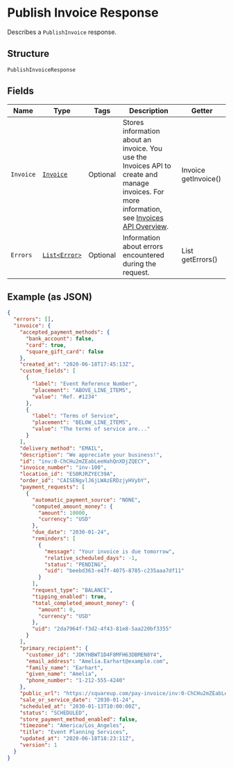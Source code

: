 
# Publish Invoice Response

Describes a `PublishInvoice` response.

## Structure

`PublishInvoiceResponse`

## Fields

| Name | Type | Tags | Description | Getter |
|  --- | --- | --- | --- | --- |
| `Invoice` | [`Invoice`](../../doc/models/invoice.md) | Optional | Stores information about an invoice. You use the Invoices API to create and manage<br>invoices. For more information, see [Invoices API Overview](https://developer.squareup.com/docs/invoices-api/overview). | Invoice getInvoice() |
| `Errors` | [`List<Error>`](../../doc/models/error.md) | Optional | Information about errors encountered during the request. | List<Error> getErrors() |

## Example (as JSON)

```json
{
  "errors": [],
  "invoice": {
    "accepted_payment_methods": {
      "bank_account": false,
      "card": true,
      "square_gift_card": false
    },
    "created_at": "2020-06-18T17:45:13Z",
    "custom_fields": [
      {
        "label": "Event Reference Number",
        "placement": "ABOVE_LINE_ITEMS",
        "value": "Ref. #1234"
      },
      {
        "label": "Terms of Service",
        "placement": "BELOW_LINE_ITEMS",
        "value": "The terms of service are..."
      }
    ],
    "delivery_method": "EMAIL",
    "description": "We appreciate your business!",
    "id": "inv:0-ChCHu2mZEabLeeHahQnXDjZQECY",
    "invoice_number": "inv-100",
    "location_id": "ES0RJRZYEC39A",
    "order_id": "CAISENgvlJ6jLWAzERDzjyHVybY",
    "payment_requests": [
      {
        "automatic_payment_source": "NONE",
        "computed_amount_money": {
          "amount": 10000,
          "currency": "USD"
        },
        "due_date": "2030-01-24",
        "reminders": [
          {
            "message": "Your invoice is due tomorrow",
            "relative_scheduled_days": -1,
            "status": "PENDING",
            "uid": "beebd363-e47f-4075-8785-c235aaa7df11"
          }
        ],
        "request_type": "BALANCE",
        "tipping_enabled": true,
        "total_completed_amount_money": {
          "amount": 0,
          "currency": "USD"
        },
        "uid": "2da7964f-f3d2-4f43-81e8-5aa220bf3355"
      }
    ],
    "primary_recipient": {
      "customer_id": "JDKYHBWT1D4F8MFH63DBMEN8Y4",
      "email_address": "Amelia.Earhart@example.com",
      "family_name": "Earhart",
      "given_name": "Amelia",
      "phone_number": "1-212-555-4240"
    },
    "public_url": "https://squareup.com/pay-invoice/inv:0-ChCHu2mZEabLeeHahQnXDjZQECY",
    "sale_or_service_date": "2030-01-24",
    "scheduled_at": "2030-01-13T10:00:00Z",
    "status": "SCHEDULED",
    "store_payment_method_enabled": false,
    "timezone": "America/Los_Angeles",
    "title": "Event Planning Services",
    "updated_at": "2020-06-18T18:23:11Z",
    "version": 1
  }
}
```

